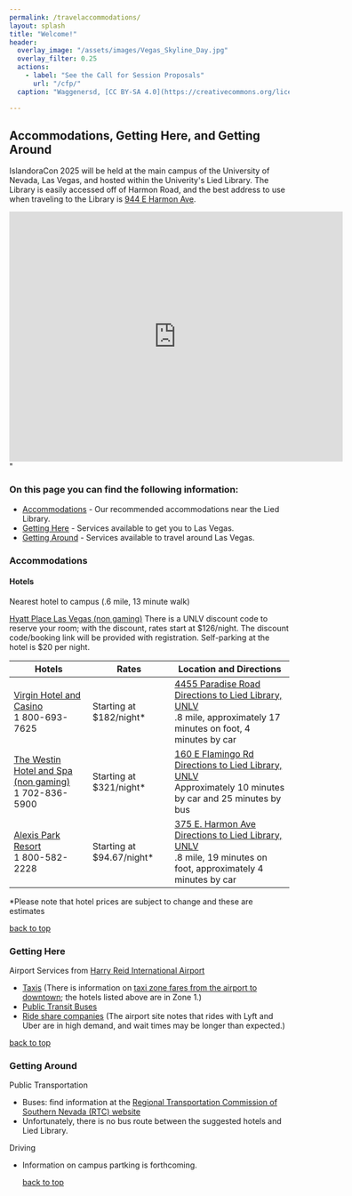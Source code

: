 ```yaml
---
permalink: /travelaccommodations/
layout: splash
title: "Welcome!"
header:
  overlay_image: "/assets/images/Vegas_Skyline_Day.jpg"
  overlay_filter: 0.25
  actions:
    - label: "See the Call for Session Proposals"
      url: "/cfp/"
  caption: "Waggenersd, [CC BY-SA 4.0](https://creativecommons.org/licenses/by-sa/4.0), via Wikimedia Commons"

---
```


## <a name="top"/> Accommodations, Getting Here, and Getting Around

IslandoraCon 2025 will be held at the main campus of the University of Nevada, Las Vegas, and hosted within the Univerity's Lied Library. The Library is easily accessed off of Harmon Road, and the best address to use when traveling to the Library is [944 E Harmon Ave](https://maps.app.goo.gl/CYyN3ADHc2NVYF1u5).
<iframe src="https://www.google.com/maps/embed?pb=!1m18!1m12!1m3!1d3223.3995961608807!2d-115.14532672385245!3d36.108121406405225!2m3!1f0!2f0!3f0!3m2!1i1024!2i768!4f13.1!3m3!1m2!1s0x80c8c5aa9599b51b%3A0x83f2b762a0ec4f5d!2s944%20E%20Harmon%20Ave%2C%20Las%20Vegas%2C%20NV%2089119!5e0!3m2!1sen!2sus!4v1738624660499!5m2!1sen!2sus" width="600" height="450" style="border:0;" allowfullscreen="" loading="lazy" referrerpolicy="no-referrer-when-downgrade"></iframe>"


### On this page you can find the following information:

* [Accommodations](#Accommodations) - Our recommended accommodations near the Lied Library.
* [Getting Here](#Getting-Here) - Services available to get you to Las Vegas.
* [Getting Around](#Getting-Around) - Services available to travel around Las Vegas.

### <a name="Accommodations"/> Accommodations

#### Hotels

Nearest hotel to campus (.6 mile, 13 minute walk)

[Hyatt Place Las Vegas (non gaming)](https://www.hyatt.com/hyatt-place/en-US/laszl-hyatt-place-las-vegas)
There is a UNLV discount code to reserve your room; with the discount, rates start at $126/night. The discount code/booking link will be provided with registration. Self-parking at the hotel is $20 per night.

| Hotels | Rates | Location and Directions |
|---|---|---|
| [Virgin Hotel and Casino](https://virginhotelslv.com/) <br> 1 800-693-7625 | Starting at $182/night* | [4455 Paradise Road](https://maps.app.goo.gl/o6k3uwhAiwcKcmQy6) <br> [Directions to Lied Library, UNLV](https://maps.app.goo.gl/dKAqA8EBYzsvwES19) <br> .8 mile, approximately 17 minutes on foot, 4 minutes by car |
| [The Westin Hotel and Spa (non gaming)](https://www.marriott.com/en-us/hotels/lasvw-the-westin-las-vegas-hotel-and-spa/overview/) <br> 1 702-836-5900  | Starting at $321/night* | [160 E Flamingo Rd](https://maps.app.goo.gl/8Kr7nkNh7p5ua6r59) <br> [Directions to Lied Library, UNLV](https://maps.app.goo.gl/rjrmra8h8L5bWzvi7) <br> Approximately 10 minutes by car and 25 minutes by bus |
| [Alexis Park Resort](https://www.alexispark.com/) <br> 1  800-582-2228 | Starting at $94.67/night* | [375 E. Harmon Ave](https://maps.app.goo.gl/4qNz49GsrvQuuEpt7) <br> [Directions to Lied Library, UNLV](https://maps.app.goo.gl/ugRoAx39mcgiEhGh8) <br> .8 mile, 19 minutes on foot, approximately 4 minutes by car |

*Please note that hotel prices are subject to change and these are estimates

[back to top](#top)

### <a name="Getting-Here"/> Getting Here

Airport Services from [Harry Reid International Airport](https://www.harryreidairport.com/)

* [Taxis](https://www.harryreidairport.com/Transportation/Taxi) (There is information on [taxi zone fares from the airport to downtown](https://taxi.nv.gov/Rider_Info/Las_Vegas_Strip_Airport_Zones_Fares/); the hotels listed above are in Zone 1.)
* [Public Transit Buses](https://www.rtcsnv.com/ways-to-travel/transit-services/airport-transit-routes/)
* [Ride share companies](https://www.harryreidairport.com/Transportation/RideShare) (The airport site notes that rides with Lyft and Uber are in high demand, and wait times may be longer than expected.)


[back to top](#top)

### <a name="Getting-Around"/> Getting Around

Public Transportation

* Buses: find information at the [Regional Transportation Commission of Southern Nevada (RTC) website](https://www.rtcsnv.com/ways-to-travel/how-to-ride/)
* Unfortunately, there is no bus route between the suggested hotels and Lied Library.


Driving

* Information on campus partking is forthcoming.


  [back to top](#top)
